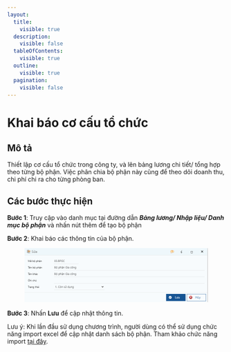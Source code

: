 ```yaml
---
layout:
  title:
    visible: true
  description:
    visible: false
  tableOfContents:
    visible: true
  outline:
    visible: true
  pagination:
    visible: false
---
```


# Khai báo cơ cấu tổ chức

## Mô tả

Thiết lập cơ cấu tổ chức trong công ty, và lên bảng lương chi tiết/ tổng hợp theo từng bộ phận. Việc phân chia bộ phận này cũng để theo dõi doanh thu, chi phí chi ra cho từng phòng ban.

## Các bước thực hiện

**Bước 1**: Truy cập vào danh mục tại đường dẫn _**Bảng lương/ Nhập liệu/ Danh mục bộ phận**_ và nhấn nút thêm để tạo bộ phận

**Bước 2**: Khai báo các thông tin của bộ phận.

<figure><img src="../.gitbook/assets/image (12).png" alt=""><figcaption></figcaption></figure>

**Bước 3**: Nhấn **Lưu** để cập nhật thông tin.

Lưu ý: Khi lần đầu sử dụng chương trình, người dùng có thể sử dụng chức năng import excel để cập nhật danh sách bộ phận. Tham khảo chức năng import [tại đây](http://127.0.0.1:5000/s/rcD7ImF1NXzNzFohN8p5/thao-tac-chuc-nang-tren-he-thong/import-du-lieu-tu-excel-vao-chuong-trinh).
